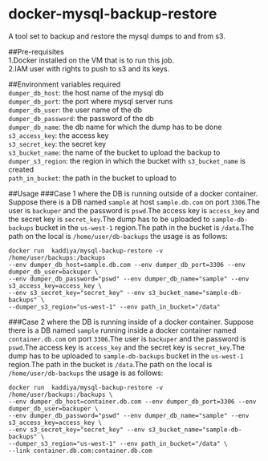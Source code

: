 # docker-mysql-backup-restore  
A tool set to backup and restore the mysql dumps to and from s3.  

##Pre-requisites  
1.Docker installed on the VM that is to run this job.  
2.IAM user with rights to push to s3 and its keys.  


##Environment variables required  
`dumper_db_host`: the host name of the mysql db  
`dumper_db_port`: the port where mysql server runs  
`dumper_db_user`: the user name of the db  
`dumper_db_password`: the password of the db  
`dumper_db_name`: the db name for which the dump has to be done  
`s3_access_key`:  the access key  
`s3_secret_key`:  the secret key  
`s3_bucket_name`:  the name of the bucket to upload the backup to  
`dumper_s3_region`: the region in which the bucket with `s3_bucket_name` is created  
`path_in_bucket`:  the path in the bucket to upload to  


##Usage
###Case 1 where the DB is running outside of a docker container.
Suppose there is a DB named `sample` at host `sample.db.com` on port `3306`.The user is `backuper` and the password is `pswd`.The access key is `access_key` and the secret key is `secret_key`.The dump has to be uploaded to `sample-db-backups` bucket in the `us-west-1` region.The path in the bucket is `/data`.The path on the local is `/home/user/db-backups`
the usage is as follows:  

```
docker run  kaddiya/mysql-backup-restore -v /home/user/backups:/backups
--env dumper_db_host=sample.db.com --env dumper_db_port=3306 --env dumper_db_user=backuper \
--env dumper_db_password="pswd" --env dumper_db_name="sample" --env s3_access_key=access_key \
--env s3_secret_key="secret_key" --env s3_bucket_name="sample-db-backups" \
--dumper_s3_region="us-west-1" --env path_in_bucket="/data"
```  
###Case 2 where the DB is running inside of a docker container.
Suppose there is a DB named `sample` running inside a docker container named  `container.db.com` on port `3306`.The user is `backuper` and the password is `pswd`.The access key is `access_key` and the secret key is `secret_key`.The dump has to be uploaded to `sample-db-backups` bucket in the `us-west-1` region.The path in the bucket is `/data`.The path on the local is `/home/user/db-backups`
the usage is as follows:  

```
docker run  kaddiya/mysql-backup-restore -v /home/user/backups:/backups \
--env dumper_db_host=container.db.com --env dumper_db_port=3306 --env dumper_db_user=backuper \
--env dumper_db_password="pswd" --env dumper_db_name="sample" --env s3_access_key=access_key \
--env s3_secret_key="secret_key" --env s3_bucket_name="sample-db-backups" \
--dumper_s3_region="us-west-1" --env path_in_bucket="/data" \
--link container.db.com:container.db.com
```
